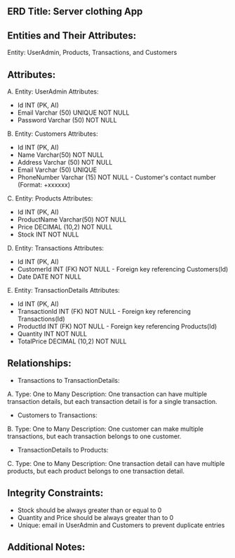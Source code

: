 ## ERD Title: Server clothing App

## Entities and Their Attributes:
Entity: UserAdmin, Products, Transactions, and Customers

## Attributes:
A. Entity: UserAdmin
Attributes:
- Id INT (PK, AI)
- Email Varchar (50) UNIQUE NOT NULL
- Password Varchar (50) NOT NULL

B. Entity: Customers
Attributes:
- Id INT (PK, AI)
- Name Varchar(50) NOT NULL
- Address Varchar (50) NOT NULL
- Email Varchar (50) UNIQUE
- PhoneNumber Varchar (15) NOT NULL - Customer's contact number (Format: +xxxxxx)

C. Entity: Products
Attributes:
- Id INT (PK, AI)
- ProductName Varchar(50) NOT NULL
- Price DECIMAL (10,2) NOT NULL
- Stock INT NOT NULL

D. Entity: Transactions
Attributes:
- Id INT (PK, AI)
- CustomerId INT (FK) NOT NULL - Foreign key referencing Customers(Id)
- Date DATE NOT NULL

E. Entity: TransactionDetails
Attributes:
- Id INT (PK, AI)
- TransactionId INT (FK) NOT NULL - Foreign key referencing Transactions(Id)
- ProductId INT (FK) NOT NULL - Foreign key referencing Products(Id)
- Quantity INT NOT NULL
- TotalPrice DECIMAL (10,2) NOT NULL

## Relationships:
- Transactions to TransactionDetails:

A. Type: One to Many
Description: One transaction can have multiple transaction details, but each transaction detail is for a single transaction.

- Customers to Transactions:

B. Type: One to Many
Description: One customer can make multiple transactions, but each transaction belongs to one customer.

- TransactionDetails to Products:

C. Type: One to Many
Description: One transaction detail can have multiple products, but each product belongs to one transaction detail.

## Integrity Constraints:
- Stock should be always greater than or equal to 0
- Quantity and Price should be always greater than to 0
- Unique: email in UserAdmin and Customers to prevent duplicate entries

## Additional Notes:
